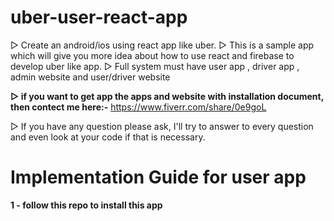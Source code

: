 # uber-user-react-app

▷ Create an android/ios using react app like uber.
▷ This is a sample app which will give you more idea about how to use react and firebase to develop uber like app.
▷ Full system must have user app , driver app , admin website and user/driver website

**▷ if you want to get app the apps and website with installation document, then contect me here:-** https://www.fiverr.com/share/0e9goL <br />

▷ If you have any question please ask, I'll try to answer to every question and even look at your code if that is necessary.

# Implementation Guide for user app
**1 - follow this repo to install this app**
